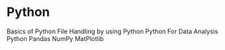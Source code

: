 # Python
Basics of Python
File Handling by using Python
Python For Data Analysis
Python Pandas
NumPy
MatPlotlib
